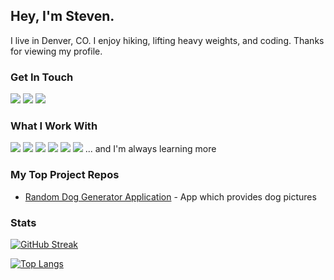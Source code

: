 ## Hey, I'm Steven. 
I live in Denver, CO. I enjoy hiking, lifting heavy weights, and coding.  Thanks for viewing my profile.

### Get In Touch
<a href="mailto:stevenkosanke2@gmail.com"><img src="https://img.shields.io/badge/Gmail-EA4335?style=for-the-badge&logo=gmail&logoColor=white"></a> 
<a href="https://www.linkedin.com/in/stevenkosanke/"><img src="https://img.shields.io/badge/LinkedIn-0A66C2?style=for-the-badge&logo=linkedin&logoColor=white"></a> 
<a href="https://skosanke1.github.io/portfolio"><img src="https://img.shields.io/badge/portfolio-222222?style=for-the-badge"></a> 

### What I Work With
<img src="https://img.shields.io/badge/Java-3A75B0?style=for-the-badge"> <img src="https://img.shields.io/badge/JavaScript-F0DB4F?style=for-the-badge&logo=javascript&logoColor=black"> <img src="https://img.shields.io/badge/Node.js-5FA04E?style=for-the-badge&logo=node.js&logoColor=white"> <img src="https://img.shields.io/badge/HTML5-E54C21?style=for-the-badge&logo=html5&logoColor=white"> <img src="https://img.shields.io/badge/CSS3-214CE5?style=for-the-badge&logo=css3&logoColor=white"> <img src="https://img.shields.io/badge/React-20232A?style=for-the-badge&logo=react&logoColor=61DAFB">
... and I'm always learning more

### My Top Project Repos
* <a href="https://github.com/skosanke1/dogApp">Random Dog Generator Application</a> - App which provides dog pictures

### Stats

[![GitHub Streak](https://github-readme-streak-stats.herokuapp.com?user=skosanke1&theme=dark&date_format=M%20j%5B%2C%20Y%5D)](https://git.io/streak-stats)

[![Top Langs](https://github-readme-stats.vercel.app/api/top-langs/?username=skosanke1&layout=compact&theme=dracula&langs_count=20)](https://github.com/anuraghazra/github-readme-stats)
